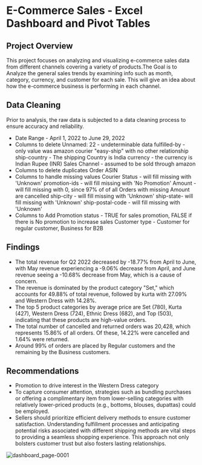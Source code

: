# E-Commerce Sales - Excel Dashboard and Pivot Tables

## Project Overview

This project focuses on analyzing and visualizing e-commerce sales data from different channels covering a variety of products.The Goal is to Analyze the general sales trends by examining info such as month, category, currency, and customer for each sale. This will give an idea about how the e-commerce business is performing in each channel.

## Data Cleaning

Prior to analysis, the raw data is subjected to a data cleaning process to ensure accuracy and reliability.
* Date Range - April 1, 2022 to June 29, 2022
* Columns to delete
    Unnamed: 22 - undeterminable data
    fulfilled-by - only value was amazon courier "easy-ship" with no other relationship
    ship-country - The shipping Country is India
    currency - the currency is Indian Rupee (INR)
    Sales Channel - assumed to be sold through amazon
* Columns to delete duplicates
    Order
    ASIN
* Columns to handle missing values 
    Courier Status - will fill missing with 'Unknown'
    promotion-ids - will fill missing with 'No Promotion'
    Amount - will fill missing with 0, since 97% of of all Orders with missing Amount are cancelled
    ship-city - will fill missing with 'Unknown'
    ship-state- will fill missing with 'Unknown'
    ship-postal-code - will fill missing with 'Unknown'
* Columns to Add
    Promotion status - TRUE for sales promotion, FALSE if there is No promotion to increase sales
    Customer type - Customer for regular customer, Business for B2B


## Findings

* The total revenue for Q2 2022 decreased by -18.77% from April to June, with May revenue experiencing a -9.06% decrease from April, and June revenue seeing a -10.68% decrease from May, which is a cause of concern.
* The revenue is dominated by the product category "Set," which accounts for 49.88% of total revenue, followed by kurta with 27.09% and Western Dress with 14.28%.
* The top 5 product categories by average price are Set (780), Kurta (427), Western Dress (724), Ethnic Dress (682), and Top (503), indicating that these products are high-value orders.
* The total number of cancelled and returned orders was 20,428, which represents 15.86% of all orders. Of these, 14.22% were cancelled and 1.64% were returned.
* Around 99% of orders are placed by Regular customers and the remaining by the Business customers.
  
## Recommendations

* Promotion to drive interest in the Western Dress category
* To capture consumer attention, strategies such as bundling purchases or offering a complimentary item from lower-selling categories with relatively lower-priced products (e.g., bottoms, blouses, dupattas) could be employed.
* Sellers should prioritize efficient delivery methods to ensure customer satisfaction. Understanding fulfillment processes and anticipating potential risks associated with different shipping methods are vital steps to providing a seamless shopping experience. This approach not only bolsters customer trust but also fosters lasting relationships.





![dashboard_page-0001](https://github.com/divya030/E-Commerce-Sales-Excel-Dashboard-/assets/96876070/f4f7730f-250d-4c01-a712-c02459906b8b)





